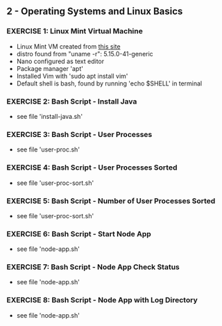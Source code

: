 ## 2 - Operating Systems and Linux Basics
### EXERCISE 1: Linux Mint Virtual Machine
- Linux Mint VM created from [this site](https://www.linuxmint.com/edition.php?id=300)
- distro found from "uname -r": 5.15.0-41-generic
- Nano configured as text editor
- Package manager 'apt'
- Installed Vim with 'sudo apt install vim'
- Default shell is bash, found by running 'echo $SHELL' in terminal

### EXERCISE 2: Bash Script - Install Java
- see file 'install-java.sh'

### EXERCISE 3: Bash Script - User Processes
- see file 'user-proc.sh'

### EXERCISE 4: Bash Script - User Processes Sorted
- see file 'user-proc-sort.sh'

### EXERCISE 5: Bash Script - Number of User Processes Sorted
- see file 'user-proc-sort.sh'

### EXERCISE 6: Bash Script - Start Node App
- see file 'node-app.sh'

### EXERCISE 7: Bash Script - Node App Check Status
- see file 'node-app.sh'

### EXERCISE 8: Bash Script - Node App with Log Directory
- see file 'node-app.sh'
